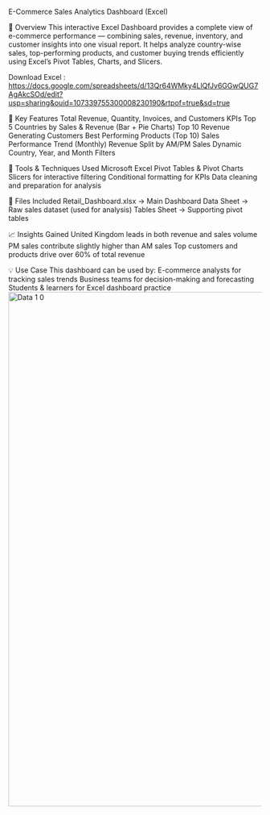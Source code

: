 E-Commerce Sales Analytics Dashboard (Excel)

🧠 Overview
This interactive Excel Dashboard provides a complete view of e-commerce performance — combining sales, revenue, inventory, and customer insights into one visual report.
It helps analyze country-wise sales, top-performing products, and customer buying trends efficiently using Excel’s Pivot Tables, Charts, and Slicers.

Download Excel : https://docs.google.com/spreadsheets/d/13Qr64WMky4LlQfJv6GGwQUG7AgAkcSOd/edit?usp=sharing&ouid=107339755300008230190&rtpof=true&sd=true

🚀 Key Features
Total Revenue, Quantity, Invoices, and Customers KPIs
Top 5 Countries by Sales & Revenue (Bar + Pie Charts)
Top 10 Revenue Generating Customers
Best Performing Products (Top 10)
Sales Performance Trend (Monthly)
Revenue Split by AM/PM Sales
Dynamic Country, Year, and Month Filters

🧩 Tools & Techniques Used
Microsoft Excel
Pivot Tables & Pivot Charts
Slicers for interactive filtering
Conditional formatting for KPIs
Data cleaning and preparation for analysis

📂 Files Included
Retail_Dashboard.xlsx → Main Dashboard
Data Sheet → Raw sales dataset (used for analysis)
Tables Sheet → Supporting pivot tables

📈 Insights Gained
United Kingdom leads in both revenue and sales volume
PM sales contribute slightly higher than AM sales
Top customers and products drive over 60% of total revenue

💡 Use Case
This dashboard can be used by:
E-commerce analysts for tracking sales trends
Business teams for decision-making and forecasting
Students & learners for Excel dashboard practice
<img width="1911" height="1021" alt="Data 1 0" src="https://github.com/user-attachments/assets/305826be-b3c6-4e28-9b39-ad1328a36557" />

